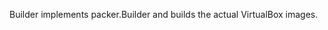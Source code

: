 <!-- Code generated from the comments of the Builder struct in builder/vagrant/builder.go; DO NOT EDIT MANUALLY -->
Builder implements packer.Builder and builds the actual VirtualBox
images.
